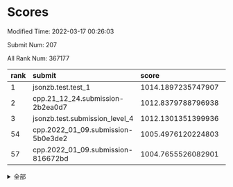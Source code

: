 # Scores

Modified Time: 2022-03-17 00:26:03

Submit Num: 207

All Rank Num: 367177

| rank |               submit               |       score        |       sigma        | pk_num |
| :--- | :--------------------------------- | :----------------- | :----------------- | :----- |
| 1    | jsonzb.test.test_1                 | 1014.1897235747907 | 0.8447399203518267 | 7093   |
| 2    | cpp.21_12_24.submission-2b2ea0d7   | 1012.8379788796938 | 0.7970295284330194 | 7095   |
| 3    | jsonzb.test.submission_level_4     | 1012.1301351399936 | 0.7744266953354866 | 7099   |
| 54   | cpp.2022_01_09.submission-5b0e3de2 | 1005.4976120224803 | 0.7291888365314462 | 7098   |
| 57   | cpp.2022_01_09.submission-816672bd | 1004.7655526082901 | 0.7267234763669024 | 7096   |


<details>
<summary>全部</summary>

| rank |                 submit                 |       score        |       sigma        | pk_num |
| :--- | :------------------------------------- | :----------------- | :----------------- | :----- |
| 1    | jsonzb.test.test_1                     | 1014.1897235747907 | 0.8447399203518267 | 7093   |
| 2    | cpp.21_12_24.submission-2b2ea0d7       | 1012.8379788796938 | 0.7970295284330194 | 7095   |
| 3    | jsonzb.test.submission_level_4         | 1012.1301351399936 | 0.7744266953354866 | 7099   |
| 4    | gobigger.level_3.submission_level_3_12 | 1011.9064053068521 | 0.7879003798517424 | 7095   |
| 5    | gobigger.level_3.submission_level_3_23 | 1011.5079941907359 | 0.7484431797702262 | 7095   |
| 6    | gobigger.level_3.submission_level_3_47 | 1011.2674847034352 | 0.7793209597002646 | 7095   |
| 7    | gobigger.level_3.submission_level_3_5  | 1011.1379081930488 | 0.7463884123301648 | 7096   |
| 8    | gobigger.level_3.submission_level_3_25 | 1011.0728679233869 | 0.7951446804801835 | 7094   |
| 9    | gobigger.level_3.submission_level_3_39 | 1010.9507100555302 | 0.7553627700512562 | 7095   |
| 10   | gobigger.level_3.submission_level_3_3  | 1010.8535274916933 | 0.7871949171827235 | 7094   |
| 11   | gobigger.level_3.submission_level_3_17 | 1010.7891093093386 | 0.744185185336073  | 7092   |
| 12   | gobigger.level_3.submission_level_3_35 | 1010.7709505446178 | 0.7715963779827776 | 7093   |
| 13   | gobigger.level_3.submission_level_3_9  | 1010.6693182429675 | 0.7562192817288863 | 7098   |
| 14   | gobigger.level_3.submission_level_3_18 | 1010.6193659077295 | 0.7645148287446296 | 7101   |
| 15   | gobigger.level_3.submission_level_3_28 | 1010.5933679365012 | 0.771215640011075  | 7101   |
| 16   | gobigger.level_3.submission_level_3_30 | 1010.4367461482688 | 0.7906651118269882 | 7098   |
| 17   | gobigger.level_3.submission_level_3_48 | 1010.4351862581024 | 0.774137429776779  | 7099   |
| 18   | gobigger.level_3.submission_level_3_33 | 1010.4326350081249 | 0.7848568564234005 | 7095   |
| 19   | gobigger.level_3.submission_level_3_27 | 1010.3939497214468 | 0.775795816608394  | 7092   |
| 20   | gobigger.level_3.submission_level_3_45 | 1010.3582431695384 | 0.7413411950227774 | 7089   |
| 21   | gobigger.level_3.submission_level_3_7  | 1010.344363934059  | 0.769269033726503  | 7099   |
| 22   | gobigger.level_3.submission_level_3_4  | 1010.2438116263634 | 0.7673712167435346 | 7098   |
| 23   | gobigger.level_3.submission_level_3_38 | 1010.2274977981363 | 0.7523180851913813 | 7099   |
| 24   | gobigger.level_3.submission_level_3_19 | 1010.216531065693  | 0.787391791376019  | 7093   |
| 25   | gobigger.level_3.submission_level_3_2  | 1010.1887352547791 | 0.7421940465467871 | 7097   |
| 26   | gobigger.level_3.submission_level_3_11 | 1010.1744300488496 | 0.770113742721089  | 7091   |
| 27   | gobigger.level_3.submission_level_3_26 | 1010.1687538820885 | 0.7473501483831643 | 7096   |
| 28   | gobigger.level_3.submission_level_3_14 | 1010.1214122704123 | 0.7681077208038148 | 7098   |
| 29   | gobigger.level_3.submission_level_3_8  | 1010.1099907632816 | 0.7592756118355753 | 7100   |
| 30   | gobigger.level_3.submission_level_3_6  | 1010.0462645854175 | 0.7652003337347224 | 7090   |
| 31   | gobigger.level_3.submission_level_3_31 | 1010.0407233566513 | 0.7566677069827332 | 7098   |
| 32   | gobigger.level_3.submission_level_3_10 | 1010.0356662462251 | 0.7615972570807682 | 7098   |
| 33   | gobigger.level_3.submission_level_3_22 | 1009.9793919668143 | 0.7460239944446537 | 7091   |
| 34   | gobigger.level_3.submission_level_3_13 | 1009.962894333943  | 0.7544568412740178 | 7093   |
| 35   | gobigger.level_3.submission_level_3_15 | 1009.8325279331514 | 0.7563168563332106 | 7096   |
| 36   | gobigger.level_3.submission_level_3_34 | 1009.7702336605923 | 0.7665848878413112 | 7095   |
| 37   | gobigger.level_3.submission_level_3_42 | 1009.7665988702955 | 0.7652103888264549 | 7098   |
| 38   | gobigger.level_3.submission_level_3_21 | 1009.590722627741  | 0.7405857309813515 | 7092   |
| 39   | gobigger.level_3.submission_level_3_41 | 1009.5408612022621 | 0.7600993884608533 | 7100   |
| 40   | gobigger.level_3.submission_level_3_20 | 1009.4430981651692 | 0.7414282213543919 | 7095   |
| 41   | gobigger.level_3.submission_level_3_24 | 1009.4253701197536 | 0.7286691339742005 | 7095   |
| 42   | gobigger.level_3.submission_level_3_1  | 1009.3661099214561 | 0.7561023182915931 | 7092   |
| 43   | gobigger.level_3.submission_level_3_37 | 1009.3405925087546 | 0.7590773931259882 | 7098   |
| 44   | gobigger.level_3.submission_level_3_44 | 1009.303281469992  | 0.7286870947014974 | 7097   |
| 45   | gobigger.level_3.submission_level_3_36 | 1009.168340335349  | 0.753962986270337  | 7090   |
| 46   | gobigger.level_3.submission_level_3_40 | 1008.9023310904964 | 0.7467870153316449 | 7091   |
| 47   | gobigger.level_3.submission_level_3_16 | 1008.8923765821575 | 0.7609584456124453 | 7095   |
| 48   | gobigger.level_3.submission_level_3_29 | 1008.8642208600157 | 0.7417813296277772 | 7094   |
| 49   | gobigger.level_3.submission_level_3_49 | 1008.8042712768391 | 0.7482786645487289 | 7099   |
| 50   | gobigger.level_3.submission_level_3_46 | 1008.7548329718303 | 0.7210693243407805 | 7098   |
| 51   | gobigger.level_3.submission_level_3_32 | 1008.7056148261979 | 0.7334312047573015 | 7099   |
| 52   | gobigger.level_3.submission_level_3_43 | 1008.4830668342785 | 0.7438840359597333 | 7090   |
| 53   | gobigger.level_3.submission_level_3_0  | 1008.4824832121209 | 0.7415678648593956 | 7094   |
| 54   | cpp.2022_01_09.submission-5b0e3de2     | 1005.4976120224803 | 0.7291888365314462 | 7098   |
| 55   | gobigger.level_1.submission_level_1_38 | 1004.9090142550235 | 0.7326583226527456 | 7091   |
| 56   | gobigger.level_1.submission_level_1_18 | 1004.8124336208964 | 0.7248690180604445 | 7093   |
| 57   | cpp.2022_01_09.submission-816672bd     | 1004.7655526082901 | 0.7267234763669024 | 7096   |
| 58   | gobigger.level_1.submission_level_1_42 | 1004.6609409085579 | 0.7198610289487024 | 7088   |
| 59   | gobigger.level_1.submission_level_1_43 | 1004.5861056982438 | 0.7202544050396992 | 7094   |
| 60   | gobigger.level_1.submission_level_1_12 | 1004.3231399212328 | 0.7247014378064853 | 7095   |
| 61   | gobigger.level_1.submission_level_1_1  | 1004.1669469259564 | 0.7246047385094988 | 7091   |
| 62   | gobigger.level_1.submission_level_1_47 | 1004.0773790180804 | 0.7280487056359708 | 7096   |
| 63   | gobigger.level_1.submission_level_1_36 | 1004.0689762154855 | 0.7240033923311747 | 7093   |
| 64   | gobigger.level_1.submission_level_1_20 | 1004.0441117127925 | 0.7093019574812477 | 7099   |
| 65   | gobigger.level_1.submission_level_1_41 | 1004.0098578046467 | 0.718221343046138  | 7094   |
| 66   | gobigger.level_1.submission_level_1_29 | 1003.983175889018  | 0.7303340352732534 | 7094   |
| 67   | gobigger.level_1.submission_level_1_28 | 1003.8745580784548 | 0.7064121444966149 | 7096   |
| 68   | gobigger.level_1.submission_level_1_45 | 1003.7861798034658 | 0.7262151095379835 | 7094   |
| 69   | gobigger.level_1.submission_level_1_15 | 1003.7528967575854 | 0.7122819876744012 | 7093   |
| 70   | gobigger.level_1.submission_level_1_11 | 1003.6628172598546 | 0.7162018333340775 | 7097   |
| 71   | gobigger.level_1.submission_level_1_31 | 1003.6559225385415 | 0.7059158158764106 | 7092   |
| 72   | gobigger.level_1.submission_level_1_2  | 1003.6322483309323 | 0.7277096675390672 | 7093   |
| 73   | gobigger.level_1.submission_level_1_37 | 1003.6212667267038 | 0.7181018233438066 | 7097   |
| 74   | gobigger.level_1.submission_level_1_26 | 1003.5693608139744 | 0.7165479258956555 | 7098   |
| 75   | gobigger.level_1.submission_level_1_39 | 1003.5063640174865 | 0.7152573583609311 | 7093   |
| 76   | gobigger.level_1.submission_level_1_34 | 1003.4578072161    | 0.7092786273136038 | 7099   |
| 77   | gobigger.level_1.submission_level_1_6  | 1003.4283808222577 | 0.709873847377023  | 7094   |
| 78   | gobigger.level_1.submission_level_1_24 | 1003.3501661962683 | 0.7189879425415485 | 7095   |
| 79   | gobigger.level_1.submission_level_1_21 | 1003.3238448978856 | 0.7118311686376    | 7095   |
| 80   | gobigger.level_1.submission_level_1_30 | 1003.2225481838116 | 0.7116308782585072 | 7097   |
| 81   | gobigger.level_1.submission_level_1_3  | 1003.2126105050332 | 0.7200465553779726 | 7095   |
| 82   | gobigger.level_1.submission_level_1_9  | 1003.2033230504246 | 0.7153493482935195 | 7093   |
| 83   | gobigger.level_1.submission_level_1_48 | 1003.1280324464215 | 0.7232261801852031 | 7089   |
| 84   | gobigger.level_1.submission_level_1_22 | 1003.1239021137253 | 0.708510251759204  | 7094   |
| 85   | gobigger.level_1.submission_level_1_27 | 1003.0948097344442 | 0.7128655949442474 | 7092   |
| 86   | gobigger.level_1.submission_level_1_46 | 1003.0624462878842 | 0.7169757135706613 | 7094   |
| 87   | gobigger.level_1.submission_level_1_8  | 1003.0515233841581 | 0.7145469425444496 | 7096   |
| 88   | gobigger.level_1.submission_level_1_10 | 1003.0342564898044 | 0.709808127586335  | 7095   |
| 89   | gobigger.level_1.submission_level_1_5  | 1003.0327099376328 | 0.7104153564470813 | 7093   |
| 90   | gobigger.level_1.submission_level_1_7  | 1003.0165161276067 | 0.7136960631212316 | 7090   |
| 91   | gobigger.level_1.submission_level_1_49 | 1002.9635319696531 | 0.7141177745176008 | 7095   |
| 92   | gobigger.level_1.submission_level_1_14 | 1002.9586267159845 | 0.7126185649884522 | 7097   |
| 93   | gobigger.level_1.submission_level_1_35 | 1002.8288063063209 | 0.7193589559517526 | 7100   |
| 94   | gobigger.level_1.submission_level_1_40 | 1002.8011737465628 | 0.7135742437591035 | 7090   |
| 95   | gobigger.level_1.submission_level_1_19 | 1002.7981403171176 | 0.7166742397060647 | 7098   |
| 96   | gobigger.level_1.submission_level_1_44 | 1002.6314342428188 | 0.7115501127766782 | 7100   |
| 97   | gobigger.level_1.submission_level_1_17 | 1002.5863567512007 | 0.7150604285305365 | 7099   |
| 98   | gobigger.level_1.submission_level_1_25 | 1002.5809691493819 | 0.731605973520767  | 7095   |
| 99   | gobigger.level_1.submission_level_1_16 | 1002.4388411724192 | 0.713799268076334  | 7094   |
| 100  | gobigger.level_1.submission_level_1_33 | 1002.2859780257104 | 0.7175872777501269 | 7095   |
| 101  | gobigger.level_1.submission_level_1_23 | 1002.2197719772619 | 0.7062245227151341 | 7101   |
| 102  | gobigger.level_1.submission_level_1_13 | 1002.1753406224119 | 0.7080141010755718 | 7095   |
| 103  | gobigger.level_1.submission_level_1_4  | 1001.9242407677456 | 0.7036429539569325 | 7092   |
| 104  | gobigger.level_1.submission_level_1_0  | 1001.874291824283  | 0.7135957258690828 | 7096   |
| 105  | gobigger.level_1.submission_level_1_32 | 1001.604349496736  | 0.7077656047453411 | 7094   |
| 106  | gobigger.random.submission_random_10   | 997.8369300375861  | 0.7030414471703404 | 7096   |
| 107  | gobigger.random.submission_random_44   | 996.9928985905354  | 0.7114878400681255 | 7095   |
| 108  | gobigger.random.submission_random_36   | 996.9086237627041  | 0.7094027649310919 | 7096   |
| 109  | gobigger.random.submission_random_41   | 996.7540425226962  | 0.7097787241603948 | 7096   |
| 110  | gobigger.random.submission_random_47   | 996.6394852537685  | 0.6900284584987417 | 7094   |
| 111  | gobigger.random.submission_random_37   | 996.6260733532973  | 0.7154510863921321 | 7094   |
| 112  | gobigger.random.submission_random_46   | 996.6146317508213  | 0.7025348410379566 | 7096   |
| 113  | gobigger.random.submission_random_16   | 996.5402063630551  | 0.7094229477678163 | 7100   |
| 114  | gobigger.random.submission_random_43   | 996.5298327368664  | 0.7160917341453632 | 7091   |
| 115  | gobigger.random.submission_random_48   | 996.4841675955753  | 0.7142367407988897 | 7101   |
| 116  | gobigger.random.submission_random_34   | 996.4804453365815  | 0.6929160355091878 | 7093   |
| 117  | gobigger.random.submission_random_1    | 996.4711035249741  | 0.7097038839969995 | 7093   |
| 118  | gobigger.random.submission_random_21   | 996.432152648338   | 0.7115395776700261 | 7098   |
| 119  | gobigger.random.submission_random_17   | 996.3523150271931  | 0.712209741737174  | 7097   |
| 120  | gobigger.random.submission_random_45   | 996.3361960887405  | 0.7069145894215407 | 7097   |
| 121  | gobigger.random.submission_random_30   | 996.3036473185612  | 0.6992613165794261 | 7094   |
| 122  | gobigger.random.submission_random_3    | 996.2787861941202  | 0.7076136225145728 | 7097   |
| 123  | gobigger.random.submission_random_26   | 996.2768385362157  | 0.7212288392970356 | 7097   |
| 124  | gobigger.random.submission_random_14   | 996.2016489943279  | 0.712876620405469  | 7099   |
| 125  | gobigger.random.submission_random_28   | 996.1750308233176  | 0.7121665213525352 | 7092   |
| 126  | gobigger.random.submission_random_29   | 996.1178621318941  | 0.7158255017090984 | 7097   |
| 127  | gobigger.random.submission_random_18   | 996.0008521090009  | 0.7131764414173279 | 7098   |
| 128  | gobigger.random.submission_random_49   | 995.868978873782   | 0.7075772229024824 | 7094   |
| 129  | gobigger.random.submission_random_24   | 995.8687721809541  | 0.7292375796528437 | 7100   |
| 130  | gobigger.random.submission_random_22   | 995.8557462610789  | 0.7061662958457186 | 7097   |
| 131  | gobigger.random.submission_random_6    | 995.8453187943268  | 0.7157315849564408 | 7091   |
| 132  | gobigger.random.submission_random_31   | 995.8426204433056  | 0.7148680612644401 | 7094   |
| 133  | gobigger.random.submission_random_4    | 995.8337180835301  | 0.7263493992686724 | 7089   |
| 134  | gobigger.random.submission_random_23   | 995.7442252498396  | 0.7190995557688374 | 7097   |
| 135  | gobigger.random.submission_random_42   | 995.7433534121108  | 0.710105543503865  | 7098   |
| 136  | gobigger.random.submission_random_2    | 995.6833426858088  | 0.7171352769807289 | 7097   |
| 137  | gobigger.random.submission_random_35   | 995.6442419044978  | 0.7180475910789879 | 7089   |
| 138  | gobigger.random.submission_random_25   | 995.6293422946942  | 0.7225171423015982 | 7100   |
| 139  | gobigger.random.submission_random_5    | 995.5652694844399  | 0.7129749625932141 | 7091   |
| 140  | gobigger.random.submission_random_8    | 995.5417533648384  | 0.7203921869864086 | 7100   |
| 141  | gobigger.random.submission_random_27   | 995.5389731846177  | 0.7066415315043074 | 7094   |
| 142  | gobigger.random.submission_random_40   | 995.468196903589   | 0.718579440458151  | 7097   |
| 143  | gobigger.random.submission_random_38   | 995.4528673305578  | 0.7155483713978423 | 7097   |
| 144  | gobigger.random.submission_random_7    | 995.4377261081767  | 0.702648972554525  | 7098   |
| 145  | gobigger.random.submission_random_13   | 995.2181130912256  | 0.7244663523226148 | 7093   |
| 146  | gobigger.random.submission_random_20   | 995.1755080796207  | 0.7156890742029193 | 7098   |
| 147  | gobigger.random.submission_random_12   | 995.1337604354836  | 0.718442403943009  | 7095   |
| 148  | gobigger.random.submission_random_32   | 995.1053173282739  | 0.7121437213013718 | 7093   |
| 149  | gobigger.random.submission_random_11   | 995.0158860487925  | 0.702847905288639  | 7090   |
| 150  | gobigger.level_2.submission_level_2_14 | 994.9675184998462  | 0.7301022906389987 | 7098   |
| 151  | gobigger.random.submission_random_19   | 994.914475959254   | 0.7107698555482304 | 7095   |
| 152  | gobigger.random.submission_random_15   | 994.7563331774827  | 0.717591757066414  | 7097   |
| 153  | gobigger.random.submission_random_0    | 994.6522479960755  | 0.7189873606283097 | 7093   |
| 154  | gobigger.random.submission_random_33   | 994.4779884130265  | 0.7300203756374595 | 7095   |
| 155  | gobigger.random.submission_random_39   | 994.4535207524439  | 0.7027963566350259 | 7090   |
| 156  | gobigger.random.submission_random_9    | 994.0079893904605  | 0.730944832225693  | 7096   |
| 157  | gobigger.level_2.submission_level_2_22 | 993.9675927555637  | 0.7415732752570213 | 7093   |
| 158  | gobigger.level_2.submission_level_2_24 | 993.7172228661865  | 0.7297167061248903 | 7101   |
| 159  | gobigger.level_2.submission_level_2_48 | 993.3403853435069  | 0.7369699943768431 | 7096   |
| 160  | gobigger.level_2.submission_level_2_7  | 993.2797858006575  | 0.7492142227476072 | 7096   |
| 161  | gobigger.level_2.submission_level_2_20 | 993.0929936711636  | 0.7357584127016225 | 7091   |
| 162  | gobigger.level_2.submission_level_2_23 | 993.0646105281971  | 0.7346279317437049 | 7094   |
| 163  | gobigger.level_2.submission_level_2_29 | 992.9645265858661  | 0.7389996267322253 | 7095   |
| 164  | gobigger.level_2.submission_level_2_12 | 992.8992214199744  | 0.7461788022218124 | 7096   |
| 165  | gobigger.level_2.submission_level_2_19 | 992.8792927135622  | 0.7417471155522194 | 7097   |
| 166  | gobigger.level_2.submission_level_2_37 | 992.8683362322619  | 0.7370155965510077 | 7092   |
| 167  | gobigger.level_2.submission_level_2_15 | 992.8666936145703  | 0.7466360426734424 | 7096   |
| 168  | gobigger.level_2.submission_level_2_13 | 992.846277165858   | 0.7416040751691466 | 7097   |
| 169  | gobigger.level_2.submission_level_2_21 | 992.8388067944602  | 0.7354196766466131 | 7098   |
| 170  | gobigger.level_2.submission_level_2_35 | 992.7869776194102  | 0.734439184790684  | 7097   |
| 171  | gobigger.level_2.submission_level_2_33 | 992.7282080065849  | 0.728481947138682  | 7097   |
| 172  | gobigger.level_2.submission_level_2_42 | 992.7166860985536  | 0.7294818827893602 | 7094   |
| 173  | gobigger.level_2.submission_level_2_44 | 992.7036936326417  | 0.748538437720416  | 7090   |
| 174  | gobigger.level_2.submission_level_2_11 | 992.6767755996797  | 0.7473561198717232 | 7097   |
| 175  | gobigger.level_2.submission_level_2_5  | 992.533655428286   | 0.7344770671806486 | 7096   |
| 176  | gobigger.level_2.submission_level_2_41 | 992.5110292873915  | 0.7279129584452237 | 7095   |
| 177  | gobigger.level_2.submission_level_2_40 | 992.4839232291666  | 0.7497941178865916 | 7100   |
| 178  | gobigger.level_2.submission_level_2_39 | 992.4683037901939  | 0.7529354144128051 | 7097   |
| 179  | gobigger.level_2.submission_level_2_32 | 992.4609083148297  | 0.7384892326849319 | 7095   |
| 180  | gobigger.level_2.submission_level_2_16 | 992.4095912532129  | 0.758031472248052  | 7100   |
| 181  | gobigger.level_2.submission_level_2_9  | 992.2989003675054  | 0.7327134535065165 | 7093   |
| 182  | gobigger.level_2.submission_level_2_18 | 992.2480005223885  | 0.7533255198502472 | 7091   |
| 183  | gobigger.level_2.submission_level_2_4  | 992.2038326786816  | 0.7315163086908185 | 7093   |
| 184  | gobigger.level_2.submission_level_2_3  | 992.1508330285797  | 0.7298235107058184 | 7099   |
| 185  | gobigger.level_2.submission_level_2_36 | 992.1338134769486  | 0.7453570768314249 | 7096   |
| 186  | gobigger.level_2.submission_level_2_45 | 992.0751309005568  | 0.7342103142770161 | 7097   |
| 187  | gobigger.level_2.submission_level_2_46 | 991.9337711509504  | 0.7477440753718444 | 7097   |
| 188  | gobigger.level_2.submission_level_2_6  | 991.9334515775888  | 0.7484494969479945 | 7099   |
| 189  | gobigger.level_2.submission_level_2_27 | 991.8300044239974  | 0.7324712834032591 | 7092   |
| 190  | gobigger.level_2.submission_level_2_49 | 991.7886824487008  | 0.7557404695933401 | 7096   |
| 191  | gobigger.level_2.submission_level_2_38 | 991.6223561622066  | 0.7350878683205205 | 7099   |
| 192  | gobigger.level_2.submission_level_2_31 | 991.6220735572643  | 0.7599639562967695 | 7097   |
| 193  | gobigger.level_2.submission_level_2_0  | 991.594020913826   | 0.7611754059375886 | 7096   |
| 194  | gobigger.level_2.submission_level_2_43 | 991.4320394409409  | 0.7400805178878075 | 7095   |
| 195  | gobigger.level_2.submission_level_2_26 | 991.4214001831344  | 0.7596272379784204 | 7091   |
| 196  | gobigger.level_2.submission_level_2_10 | 991.355077517237   | 0.7404046414106203 | 7093   |
| 197  | gobigger.level_2.submission_level_2_47 | 991.3393306649582  | 0.7502643435790883 | 7089   |
| 198  | gobigger.level_2.submission_level_2_8  | 991.2740639243184  | 0.7598639602470236 | 7093   |
| 199  | gobigger.level_2.submission_level_2_30 | 991.2035482816152  | 0.7463072416162678 | 7098   |
| 200  | gobigger.level_2.submission_level_2_2  | 991.1766103119113  | 0.7503205794261409 | 7095   |
| 201  | gobigger.level_2.submission_level_2_1  | 990.7395458758687  | 0.7612305604874586 | 7094   |
| 202  | gobigger.level_2.submission_level_2_17 | 990.6394897745109  | 0.7577932574284878 | 7094   |
| 203  | gobigger.level_2.submission_level_2_25 | 990.6275939491791  | 0.7542636325259854 | 7089   |
| 204  | gobigger.level_2.submission_level_2_28 | 990.1891242016303  | 0.7758807533416234 | 7096   |
| 205  | gobigger.level_2.submission_level_2_34 | 989.8392091389196  | 0.7758409909070592 | 7096   |
| 206  | gobigger.none.submission_none_0        | 977.791361647978   | 1.259889878196286  | 7099   |
| 207  | gobigger.none.submission_none_1        | 973.6286666585669  | 1.7725553912792613 | 7092   |

</details>